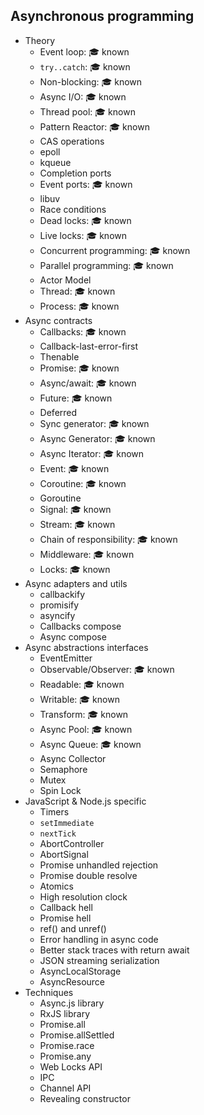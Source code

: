 ## Asynchronous programming

- Theory
  - Event loop: 🎓 known
  - `try..catch`: 🎓 known
  - Non-blocking: 🎓 known
  - Async I/O: 🎓 known
  - Thread pool: 🎓 known
  - Pattern Reactor: 🎓 known
  - CAS operations
  - epoll
  - kqueue
  - Completion ports
  - Event ports: 🎓 known
  - libuv
  - Race conditions
  - Dead locks: 🎓 known
  - Live locks: 🎓 known
  - Concurrent programming: 🎓 known
  - Parallel programming: 🎓 known
  - Actor Model
  - Thread: 🎓 known
  - Process: 🎓 known
- Async contracts
  - Callbacks: 🎓 known
  - Callback-last-error-first
  - Thenable
  - Promise: 🎓 known
  - Async/await: 🎓 known
  - Future: 🎓 known
  - Deferred
  - Sync generator: 🎓 known
  - Async Generator: 🎓 known
  - Async Iterator: 🎓 known
  - Event: 🎓 known
  - Coroutine: 🎓 known
  - Goroutine
  - Signal: 🎓 known
  - Stream: 🎓 known
  - Chain of responsibility: 🎓 known
  - Middleware: 🎓 known
  - Locks: 🎓 known
- Async adapters and utils
  - callbackify
  - promisify
  - asyncify
  - Callbacks compose
  - Async compose
- Async abstractions interfaces
  - EventEmitter
  - Observable/Observer: 🎓 known
  - Readable: 🎓 known
  - Writable: 🎓 known
  - Transform: 🎓 known
  - Async Pool: 🎓 known
  - Async Queue: 🎓 known
  - Async Collector
  - Semaphore
  - Mutex
  - Spin Lock
- JavaScript & Node.js specific
  - Timers
  - `setImmediate`
  - `nextTick`
  - AbortController
  - AbortSignal
  - Promise unhandled rejection
  - Promise double resolve
  - Atomics
  - High resolution clock
  - Callback hell
  - Promise hell
  - ref() and unref()
  - Error handling in async code
  - Better stack traces with return await
  - JSON streaming serialization
  - AsyncLocalStorage
  - AsyncResource
- Techniques
  - Async.js library
  - RxJS library
  - Promise.all
  - Promise.allSettled
  - Promise.race
  - Promise.any
  - Web Locks API
  - IPC
  - Channel API
  - Revealing constructor
